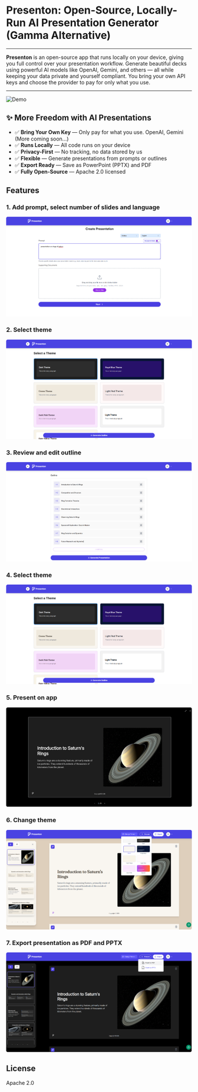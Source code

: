 # Presenton: Open-Source, Locally-Run AI Presentation Generator (Gamma Alternative)

---

**Presenton** is an open-source app that runs locally on your device, giving you full control over your presentation workflow. Generate beautiful decks using powerful AI models like OpenAI, Gemini, and others — all while keeping your data private and yourself compliant. You bring your own API keys and choose the provider to pay for only what you use. 

---

![Demo](resources/readme/demo.gif)

## ✨ More Freedom with AI Presentations

* ✅ **Bring Your Own Key** — Only pay for what you use. OpenAI, Gemini (More coming soon...)
* ✅ **Runs Locally** — All code runs on your device
* ✅ **Privacy-First** — No tracking, no data stored by us
* ✅ **Flexible** — Generate presentations from prompts or outlines
* ✅ **Export Ready** — Save as PowerPoint (PPTX) and PDF
* ✅ **Fully Open-Source** — Apache 2.0 licensed


## Features

### 1. Add prompt, select number of slides and language
![Demo](resources/readme/images/prompting.png)

### 2. Select theme
![Demo](resources/readme/images/select-theme.png)

### 3. Review and edit outline
![Demo](resources/readme/images/outline.png)

### 4. Select theme
![Demo](resources/readme/images/select-theme.png)

### 5. Present on app
![Demo](resources/readme/images/present.png)

### 6. Change theme
![Demo](resources/readme/images/change-theme.png)

### 7. Export presentation as PDF and PPTX
![Demo](resources/readme/images/export-presentation.png)


## License

Apache 2.0

